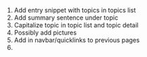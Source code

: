 1. Add entry snippet with topics in topics list
2. Add summary sentence under topic
3. Capitalize topic in topic list and topic detail
4. Possibly add pictures
5. Add in navbar/quicklinks to previous pages
6. 